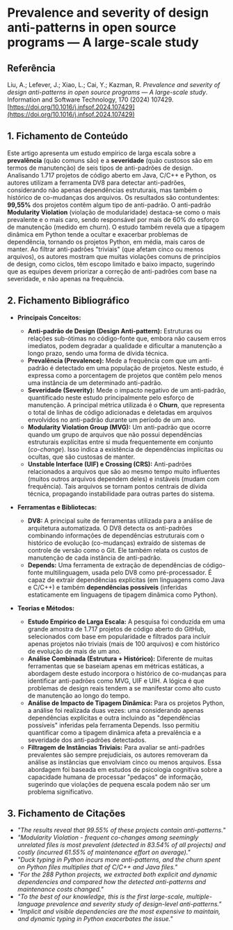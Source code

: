# Prevalence and severity of design anti-patterns in open source programs — A large-scale study

## Referência
Liu, A.; Lefever, J.; Xiao, L.; Cai, Y.; Kazman, R. *Prevalence and severity of design anti-patterns in open source programs — A large-scale study*. Information and Software Technology, 170 (2024) 107429. [https://doi.org/10.1016/j.infsof.2024.107429](https://doi.org/10.1016/j.infsof.2024.107429)

## 1. Fichamento de Conteúdo

Este artigo apresenta um estudo empírico de larga escala sobre a **prevalência** (quão comuns são) e a **severidade** (quão custosos são em termos de manutenção) de seis tipos de anti-padrões de design. Analisando 1.717 projetos de código aberto em Java, C/C++ e Python, os autores utilizam a ferramenta DV8 para detectar anti-padrões, considerando não apenas dependências estruturais, mas também o histórico de co-mudanças dos arquivos. Os resultados são contundentes: **99,55%** dos projetos contêm algum tipo de anti-padrão. O anti-padrão **Modularity Violation** (violação de modularidade) destaca-se como o mais prevalente e o mais caro, sendo responsável por mais de 60% do esforço de manutenção (medido em churn). O estudo também revela que a tipagem dinâmica em Python tende a ocultar e exacerbar problemas de dependência, tornando os projetos Python, em média, mais caros de manter. Ao filtrar anti-padrões "triviais" (que afetam cinco ou menos arquivos), os autores mostram que muitas violações comuns de princípios de design, como ciclos, têm escopo limitado e baixo impacto, sugerindo que as equipes devem priorizar a correção de anti-padrões com base na severidade, e não apenas na frequência.

## 2. Fichamento Bibliográfico

* **Principais Conceitos:**
    * **Anti-padrão de Design (Design Anti-pattern):** Estruturas ou relações sub-ótimas no código-fonte que, embora não causem erros imediatos, podem degradar a qualidade e dificultar a manutenção a longo prazo, sendo uma forma de dívida técnica.
    * **Prevalência (Prevalence):** Mede a frequência com que um anti-padrão é detectado em uma população de projetos. Neste estudo, é expressa como a porcentagem de projetos que contêm pelo menos uma instância de um determinado anti-padrão.
    * **Severidade (Severity):** Mede o impacto negativo de um anti-padrão, quantificado neste estudo principalmente pelo esforço de manutenção. A principal métrica utilizada é o **Churn**, que representa o total de linhas de código adicionadas e deletadas em arquivos envolvidos no anti-padrão durante um período de um ano.
    * **Modularity Violation Group (MVG):** Um anti-padrão que ocorre quando um grupo de arquivos que não possui dependências estruturais explícitas entre si muda frequentemente em conjunto (*co-change*). Isso indica a existência de dependências implícitas ou ocultas, que são custosas de manter.
    * **Unstable Interface (UIF) e Crossing (CRS):** Anti-padrões relacionados a arquivos que são ao mesmo tempo muito influentes (muitos outros arquivos dependem deles) e instáveis (mudam com frequência). Tais arquivos se tornam pontos centrais de dívida técnica, propagando instabilidade para outras partes do sistema.

* **Ferramentas e Bibliotecas:**
    * **DV8:** A principal suíte de ferramentas utilizada para a análise de arquitetura automatizada. O DV8 detecta os anti-padrões combinando informações de dependências estruturais com o histórico de evolução (co-mudanças) extraído de sistemas de controle de versão como o Git. Ele também relata os custos de manutenção de cada instância de anti-padrão.
    * **Depends:** Uma ferramenta de extração de dependências de código-fonte multilinguagem, usada pelo DV8 como pré-processador. É capaz de extrair dependências explícitas (em linguagens como Java e C/C++) e também **dependências possíveis** (inferidas estaticamente em linguagens de tipagem dinâmica como Python).

* **Teorias e Métodos:**
    * **Estudo Empírico de Larga Escala:** A pesquisa foi conduzida em uma grande amostra de 1.717 projetos de código aberto do GitHub, selecionados com base em popularidade e filtrados para incluir apenas projetos não triviais (mais de 100 arquivos) e com histórico de evolução de mais de um ano.
    * **Análise Combinada (Estrutura + Histórico):** Diferente de muitas ferramentas que se baseiam apenas em métricas estáticas, a abordagem deste estudo incorpora o histórico de co-mudanças para identificar anti-padrões como MVG, UIF e UIH. A lógica é que problemas de design reais tendem a se manifestar como alto custo de manutenção ao longo do tempo.
    * **Análise de Impacto de Tipagem Dinâmica:** Para os projetos Python, a análise foi realizada duas vezes: uma considerando apenas dependências explícitas e outra incluindo as "dependências possíveis" inferidas pela ferramenta Depends. Isso permitiu quantificar como a tipagem dinâmica afeta a prevalência e a severidade dos anti-padrões detectados.
    * **Filtragem de Instâncias Triviais:** Para avaliar se anti-padrões prevalentes são sempre prejudiciais, os autores removeram da análise as instâncias que envolviam cinco ou menos arquivos. Essa abordagem foi baseada em estudos de psicologia cognitiva sobre a capacidade humana de processar "pedaços" de informação, sugerindo que violações de pequena escala podem não ser um problema significativo.

## 3. Fichamento de Citações

* _"The results reveal that 99.55% of these projects contain anti-patterns."_
* _"Modularity Violation - frequent co-changes among seemingly unrelated files is most prevalent (detected in 83.54% of all projects) and costly (incurred 61.55% of maintenance effort on average)."_
* _"Duck typing in Python incurs more anti-patterns, and the churn spent on Python files multiplies that of C/C++ and Java files."_
* _"For the 288 Python projects, we extracted both explicit and dynamic dependencies and compared how the detected anti-patterns and maintenance costs changed."_
* _"To the best of our knowledge, this is the first large-scale, multiple-language prevalence and severity study of design-level anti-patterns."_
* _"Implicit and visible dependencies are the most expensive to maintain, and dynamic typing in Python exacerbates the issue."_
